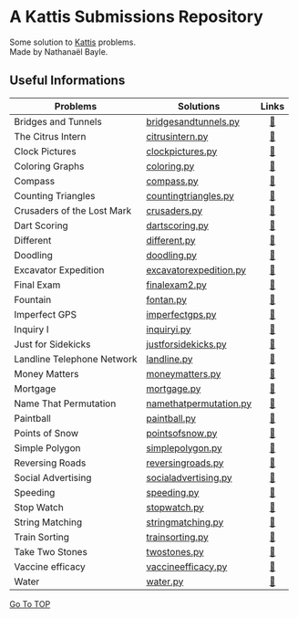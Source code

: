 # A Kattis Submissions Repository <a name=#TOP></a>

Some solution to [Kattis](https://open.kattis.com) problems.  
Made by Nathanaël Bayle.
  

## Useful Informations
  
Problems | Solutions | Links
------------- | ------------- | :-------------:
Bridges and Tunnels | [bridgesandtunnels.py](https://github.com/nathanaelbayle/kattis-submissions/blob/main/Submissions/bridgesandtunnels.py) | [:link:](https://open.kattis.com/problems/bridgesandtunnels/ )
The Citrus Intern | [citrusintern.py](https://github.com/nathanaelbayle/kattis-submissions/blob/main/Submissions/citrusintern.py) | [:link:](https://open.kattis.com/problems/citrusintern/ )
Clock Pictures | [clockpictures.py](https://github.com/nathanaelbayle/kattis-submissions/blob/main/Submissions/clockpictures.py) | [:link:](https://open.kattis.com/problems/clockpictures/ )
Coloring Graphs | [coloring.py](https://github.com/nathanaelbayle/kattis-submissions/blob/main/Submissions/coloring.py) | [:link:](https://open.kattis.com/problems/coloring/ )
Compass | [compass.py](https://github.com/nathanaelbayle/kattis-submissions/blob/main/Submissions/compass.py) | [:link:](https://open.kattis.com/problems/compass/ )
Counting Triangles | [countingtriangles.py](https://github.com/nathanaelbayle/kattis-submissions/blob/main/Submissions/countingtriangles.py) | [:link:](https://open.kattis.com/problems/countingtriangles/ )
Crusaders of the Lost Mark | [crusaders.py](https://github.com/nathanaelbayle/kattis-submissions/blob/main/Submissions/crusaders.py) | [:link:](https://open.kattis.com/problems/crusaders/ )
Dart Scoring | [dartscoring.py](https://github.com/nathanaelbayle/kattis-submissions/blob/main/Submissions/dartscoring.py) | [:link:](https://open.kattis.com/problems/dartscoring/ )
Different | [different.py](https://github.com/nathanaelbayle/kattis-submissions/blob/main/Submissions/different.py) | [:link:](https://open.kattis.com/problems/different/ )
Doodling | [doodling.py](https://github.com/nathanaelbayle/kattis-submissions/blob/main/Submissions/doodling.py) | [:link:](https://open.kattis.com/problems/doodling/ )
Excavator Expedition | [excavatorexpedition.py](https://github.com/nathanaelbayle/kattis-submissions/blob/main/Submissions/excavatorexpedition.py) | [:link:](https://open.kattis.com/problems/excavatorexpedition/ )
Final Exam | [finalexam2.py](https://github.com/nathanaelbayle/kattis-submissions/blob/main/Submissions/finalexam2.py) | [:link:](https://open.kattis.com/problems/finalexam2/ )
Fountain | [fontan.py](https://github.com/nathanaelbayle/kattis-submissions/blob/main/Submissions/fontan.py) | [:link:](https://open.kattis.com/problems/fontan/ )
Imperfect GPS | [imperfectgps.py](https://github.com/nathanaelbayle/kattis-submissions/blob/main/Submissions/imperfectgps.py) | [:link:](https://open.kattis.com/problems/imperfectgps/ )
Inquiry I | [inquiryi.py](https://github.com/nathanaelbayle/kattis-submissions/blob/main/Submissions/inquiryi.py) | [:link:](https://open.kattis.com/problems/inquiryi/ )
Just for Sidekicks | [justforsidekicks.py](https://github.com/nathanaelbayle/kattis-submissions/blob/main/Submissions/justforsidekicks.py) | [:link:](https://open.kattis.com/problems/justforsidekicks/ )
Landline Telephone Network | [landline.py](https://github.com/nathanaelbayle/kattis-submissions/blob/main/Submissions/landline.py) | [:link:](https://open.kattis.com/problems/landline/ )
Money Matters | [moneymatters.py](https://github.com/nathanaelbayle/kattis-submissions/blob/main/Submissions/moneymatters.py) | [:link:](https://open.kattis.com/problems/moneymatters/ )
Mortgage | [mortgage.py](https://github.com/nathanaelbayle/kattis-submissions/blob/main/Submissions/mortgage.py) | [:link:](https://open.kattis.com/problems/mortgage/ )
Name That Permutation | [namethatpermutation.py](https://github.com/nathanaelbayle/kattis-submissions/blob/main/Submissions/namethatpermutation.py) | [:link:](https://open.kattis.com/problems/namethatpermutation/ )
Paintball | [paintball.py](https://github.com/nathanaelbayle/kattis-submissions/blob/main/Submissions/paintball.py) | [:link:](https://open.kattis.com/problems/paintball/ )
Points of Snow | [pointsofsnow.py](https://github.com/nathanaelbayle/kattis-submissions/blob/main/Submissions/pointsofsnow.py) | [:link:](https://uib.kattis.com/sessions/wihcei/problems/uib.pointsofsnow )
Simple Polygon | [simplepolygon.py](https://github.com/nathanaelbayle/kattis-submissions/blob/main/Submissions/simplepolygon.py) | [:link:](https://open.kattis.com/problems/simplepolygon/ )
Reversing Roads | [reversingroads.py](https://github.com/nathanaelbayle/kattis-submissions/blob/main/Submissions/reversingroads.py) | [:link:](https://open.kattis.com/problems/reversingroads/ )
Social Advertising | [socialadvertising.py](https://github.com/nathanaelbayle/kattis-submissions/blob/main/Submissions/socialadvertising.py) | [:link:](https://open.kattis.com/problems/socialadvertising/ )
Speeding | [speeding.py](https://github.com/nathanaelbayle/kattis-submissions/blob/main/Submissions/speeding.py) | [:link:](https://open.kattis.com/problems/speeding/ )
Stop Watch | [stopwatch.py](https://github.com/nathanaelbayle/kattis-submissions/blob/main/Submissions/stopwatch.py) | [:link:](https://open.kattis.com/problems/stopwatch/ )
String Matching | [stringmatching.py](https://github.com/nathanaelbayle/kattis-submissions/blob/main/Submissions/stringmatching.py) | [:link:](https://open.kattis.com/problems/stringmatching/ )
Train Sorting | [trainsorting.py](https://github.com/nathanaelbayle/kattis-submissions/blob/main/Submissions/trainsorting.py) | [:link:](https://open.kattis.com/problems/trainsorting/ )
Take Two Stones | [twostones.py](https://github.com/nathanaelbayle/kattis-submissions/blob/main/Submissions/twostones.py) | [:link:](https://open.kattis.com/problems/twostones/)
Vaccine efficacy | [vaccineefficacy.py](https://github.com/nathanaelbayle/kattis-submissions/blob/main/Submissions/vaccineefficacy.py) | [:link:](https://open.kattis.com/problems/vaccineefficacy/ )
Water | [water.py](https://github.com/nathanaelbayle/kattis-submissions/blob/main/Submissions/water.py) | [:link:](https://open.kattis.com/problems/water/ )






[Go To TOP](#TOP)
